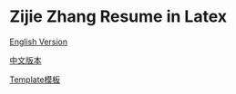 # Zijie Zhang Resume in Latex
[English Version](Resume_English.pdf)

[中文版本](Resume_Chinese.pdf)

[Template模板](Resume_Template.pdf)